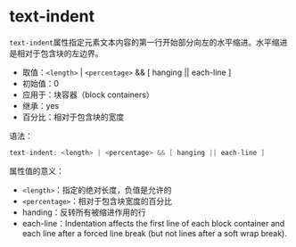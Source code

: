 text-indent
========

`text-indent`属性指定元素文本内容的第一行开始部分向左的水平缩进。水平缩进是相对于包含块的左边界。

 - 取值：`<length>` | `<percentage>` && [ hanging || each-line ]
 - 初始值：0
 - 应用于：块容器（block containers）
 - 继承：yes
 - 百分比：相对于包含块的宽度
 
 语法：

```c
text-indent: <length> | <percentage> && [ hanging || each-line ]
```

属性值的意义：

 - `<length>`：指定的绝对长度，负值是允许的
 - `<percentage>`：相对于包含块宽度的百分比
 - handing：反转所有被缩进作用的行
 - each-line：Indentation affects the first line of each block container and each line after a forced line break (but not lines after a soft wrap break).